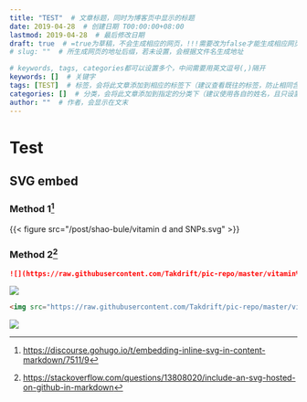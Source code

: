 ```yaml
---
title: "TEST"  # 文章标题，同时为博客页中显示的标题
date: 2019-04-28  # 创建日期 T00:00:00+08:00
lastmod: 2019-04-28  # 最后修改日期
draft: true  # =true为草稿，不会生成相应的网页，!!!需要改为false才能生成相应网页!!!
# slug: ""  # 所生成网页的地址后缀，若未设置，会根据文件名生成地址

# keywords, tags, categories都可以设置多个，中间需要用英文逗号(,)隔开
keywords: []  # 关键字
tags: [TEST]  # 标签，会将此文章添加到相应的标签下（建议查看既往的标签，防止相同含义的不同标签）
categories: []  # 分类，会将此文章添加到指定的分类下（建议使用各自的姓名，且只设置一个分类）
author: ""  # 作者，会显示在文末
---
```


# Test

## SVG embed

### Method 1[^svg1]

{{< figure src="/post/shao-bule/vitamin d and SNPs.svg" >}}

### Method 2[^svg2]

```markdown
![](https://raw.githubusercontent.com/Takdrift/pic-repo/master/vitamin%20d%20and%20SNPs.svg?sanitize=true)
```

![](https://raw.githubusercontent.com/Takdrift/pic-repo/master/vitamin%20d%20and%20SNPs.svg?sanitize=true)

```markdown
<img src="https://raw.githubusercontent.com/Takdrift/pic-repo/master/vitamin%20d%20and%20SNPs.svg?sanitize=true">
```

<img src="https://raw.githubusercontent.com/Takdrift/pic-repo/master/vitamin%20d%20and%20SNPs.svg?sanitize=true">

[^svg1]: https://discourse.gohugo.io/t/embedding-inline-svg-in-content-markdown/7511/9
[^svg2]: https://stackoverflow.com/questions/13808020/include-an-svg-hosted-on-github-in-markdown

